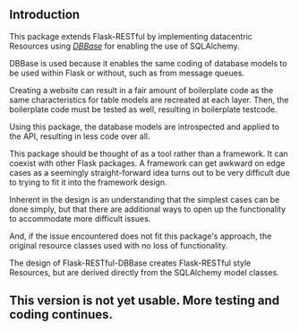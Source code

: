 ## Introduction

This package extends Flask-RESTful by implementing datacentric Resources using *[DBBase](https://sidorof.github.io/dbbase/)* for enabling the use of SQLAlchemy.

DBBase is used because it enables the same coding of database models to be used within Flask or without, such as from message queues.

Creating a website can result in a fair amount of boilerplate code as the same characteristics for table models are recreated at each layer. Then, the boilerplate code must be tested as well, resulting in boilerplate testcode.

Using this package, the database models are introspected and applied to the API, resulting in less code over all.

This package should be thought of as a tool rather than a framework. It can coexist with other Flask packages. A framework can get awkward on edge cases as a seemingly straight-forward idea turns out to be very difficult due to trying to fit it into the framework design.

Inherent in the design is an understanding that the simplest cases can be done simply, but that there are additional ways to open up the functionality to accommodate more difficult issues.

And, if the issue encountered does not fit this package's approach, the original resource classes used with no loss of functionality.

The design of Flask-RESTful-DBBase creates Flask-RESTful style Resources, but are derived directly from the SQLAlchemy model classes.

## This version is not yet usable. More testing and coding continues.
